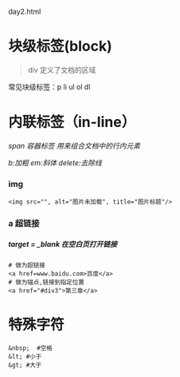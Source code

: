 
day2.html

# 块级标签(block)
> div 定义了文档的区域

常见块级标签：p li ul ol dl 
# 内联标签（in-line）
*span 容器标签 用来组合文档中的行内元素*


*b:加粗  em:斜体 delete:去除线*

### img
```
<img src="", alt="图片未加载", title="图片标题"/>
```

### a 超链接
##### target = _blank 在空白页打开链接
```
# 做为超链接
<a href=www.baidu.com>百度</a>
# 做为锚点,链接到指定位置
<a href="#div3">第三章</a>
```

# 特殊字符
```
&nbsp;  #空格
&lt; #小于
&gt; #大于
```